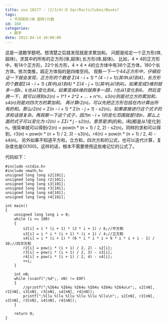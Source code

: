 ```yaml
---
title: uva 10177 - (2/3/4)-D Sqr/Rects/Cubes/Boxes?
tags:
  - 不同矩形(体 超体)计数
id: 160
categories:
  - 数学
date: 2012-04-14 10:00:00
---
```


这是一道数学题吧。想清楚之后就发现就是求累加和。
问题是给定一个正方形(体,超体)，求其中的所有的正方形(体,超体),长方形(体,超体)。 比如，4 * 4的正方形中，有14个正方形，22个长方形，4 * 4 * 4的立方体中有36个正方体，180个长方体。依次类推，超正方体指的是四维空间。
观察一下一个4*4正方形中，仔细验证一下就会发现，正方形的个数是 Σ(4 - i + 1) * (4 - i + 1)(其中i从1到4)，长方形的个数是Σ(4 - i + 1) (其中j从1到4) * Σ(4 - j + 1)(其中j从1到4)。如果变成3维的就多一层k，k也从1变化到4。如果变成4维的就再多一层l，l也从1变化到4。
然后变换一下，就可以得到s2(n) = 1^1 + 2^2 + ... + n^n，s3(n)则是对立方的累加和，s4(n)则是对四次方的累加和。
再计算r2(n)。可以先把正方形包括在内计算出所有的和。那么r2(n) = Σ(n - i + 1) * Σ(n - j + 1) - s2(n)。如果直接进行这个式子的求和话很复杂。再观察一下这个式子，因为n - i + 1的变化范围就是1到n，那么上面的式子可以变化为 r2(n) = ΣΣi * j - s2(n)。意思是求i*j的和，i和j都是从1变化到n。很简单就可以得到r2(n) = pow(n * (n + 1) / 2, 2) - s2(n)。同样的求和可以得到，r3(n) = pow(n * (n + 1) / 2, 3) - s3(n)。r4(n) = pow(n * (n + 1) / 2, 4) - s4(n)。
另外如果不知道平方和，立方和，四次方和的公式，也可以迭代计算，复杂度也是O(100)。这样的话，根本不需要使用这些难记忆的公式了。

代码如下：

``` stylus
#include <stdio.h> 
#include <math.h>
unsigned long long s2[101];
unsigned long long r2[101];
unsigned long long s3[101];
unsigned long long r3[101];
unsigned long long s4[101];
unsigned long long r4[101];

int main()
{
    unsigned long long i = 0;
    while (i <= 100)
    {
        s2[i] = i * (i + 1) * (2 * i + 1) / 6;//平方和
        s3[i] = i * i * (i + 1) * (i + 1) / 4;//立方和
        s4[i] = i * (i + 1) * (6 * i * i * i + 9 * i * i + i - 1) / 30;//四次方和
        r2[i] = pow(i * (i + 1) / 2, 2) - s2[i];
        r3[i] = pow(i * (i + 1) / 2, 3) - s3[i];
        r4[i] = pow(i * (i + 1) / 2, 4) - s4[i];
        ++i;
    }

    int nN;
    while (scanf(";%d";, nN) != EOF)
    {
        //printf(";%I64u %I64u %I64u %I64u %I64u %I64u\n";, s2[nN], r2[nN], s3[nN], r3[nN], s4[nN], r4[nN]);
        printf(";%llu %llu %llu %llu %llu %llu\n";, s2[nN], r2[nN], s3[nN], r3[nN], s4[nN], r4[nN]);
    }

    return 0;
}
```